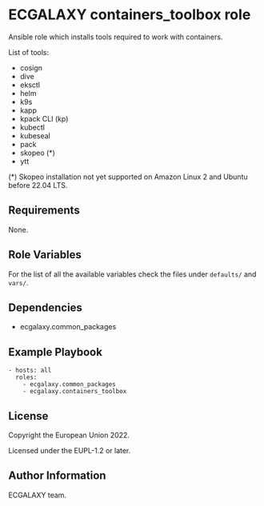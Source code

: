 ECGALAXY containers_toolbox role
========

Ansible role which installs tools required to work with containers.

List of tools:

- cosign
- dive
- eksctl
- helm
- k9s
- kapp
- kpack CLI (kp)
- kubectl
- kubeseal
- pack
- skopeo (*)
- ytt

(*) Skopeo installation not yet supported on Amazon Linux 2 and Ubuntu before 22.04 LTS.

Requirements
------------

None.

Role Variables
--------------

For the list of all the available variables check the files under `defaults/` and `vars/`.

Dependencies
------------

- ecgalaxy.common_packages

Example Playbook
----------------

    - hosts: all
      roles:
        - ecgalaxy.common_packages
        - ecgalaxy.containers_toolbox

License
-------

Copyright the European Union 2022.

Licensed under the EUPL-1.2 or later.

Author Information
------------------

ECGALAXY team.
